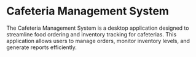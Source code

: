 # Cafeteria Management System

The Cafeteria Management System is a desktop application designed to streamline food ordering and inventory tracking for cafeterias. This application allows users to manage orders, monitor inventory levels, and generate reports efficiently.
